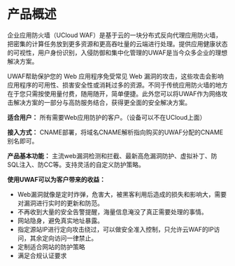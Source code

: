 

# 产品概述

企业应用防火墙（UCloud WAF）是基于云的一块分布式反向代理应用防火墙，把密集的计算任务放到更多资源和更高吞吐量的云端进行处理。提供应用健康状态的可视性，用户身份识别，入侵防御和集中化管理的UWAF是当今众多企业的理想解决方案。

UWAF帮助保护您的 Web 应用程序免受常见 Web 漏洞的攻击，这些攻击会影响应用程序的可用性、损害安全性或消耗过多的资源。不同于传统应用防火墙的地方在于您只需按使用量付费，随用随开，简单便捷。此外您可以将UWAF作为网络攻击解决方案的一部分与高防服务结合，获得更全面的安全解决方案。

**适合用户：** 所有需要Web应用防护的客户。（设备可以不在UCloud上面）

**接入方式：** CNAME部署，将域名CNAME解析指向购买的UWAF分配的CNAME别名即可。

**产品基本功能：** 主流web漏洞检测和拦截、最新高危漏洞防护、虚拟补丁、防SQL注入、防CC等。支持灵活的自定义防护策略。

**使用UWAF可以为客户带来的收益：**

  - Web漏洞就像是定时炸弹，危害大，被黑客利用后造成的损失和影响大，需要对漏洞进行实时的更新和防范。
  - 不再收到大量的安全告警提醒，海量信息淹没了真正需要处理的事情。
  - 网站隐身，避免真实地址暴露。
  - 指定源站IP进行定向攻击绕过，可以做安全准入控制，只允许云WAF的IP访问，其余定向访问一律禁止。
  - 定制适合网站的防护策略
  - 满足合规认证要求


